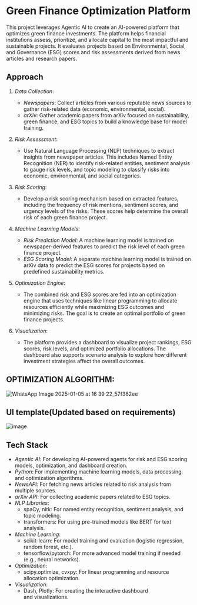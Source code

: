 # Green Finance Optimization Platform

This project leverages Agentic AI to create an AI-powered platform that optimizes green finance investments. The platform helps financial institutions assess, prioritize, and allocate capital to the most impactful and sustainable projects. It evaluates projects based on Environmental, Social, and Governance (ESG) scores and risk assessments derived from news articles and research papers.

## Approach

1. *Data Collection*:
   - *Newspapers*: Collect articles from various reputable news sources to gather risk-related data (economic, environmental, social).
   - *arXiv*: Gather academic papers from arXiv focused on sustainability, green finance, and ESG topics to build a knowledge base for model training.

2. *Risk Assessment*:
   - Use Natural Language Processing (NLP) techniques to extract insights from newspaper articles. This includes Named Entity Recognition (NER) to identify risk-related entities, sentiment analysis to gauge risk levels, and topic modeling to classify risks into economic, environmental, and social categories.
   
3. *Risk Scoring*:
   - Develop a risk scoring mechanism based on extracted features, including the frequency of risk mentions, sentiment scores, and urgency levels of the risks. These scores help determine the overall risk of each green finance project.

4. *Machine Learning Models*:
   - *Risk Prediction Model*: A machine learning model is trained on newspaper-derived features to predict the risk level of each green finance project.
   - *ESG Scoring Model*: A separate machine learning model is trained on arXiv data to predict the ESG scores for projects based on predefined sustainability metrics.

5. *Optimization Engine*:
   - The combined risk and ESG scores are fed into an optimization engine that uses techniques like linear programming to allocate resources efficiently while maximizing ESG outcomes and minimizing risks. The goal is to create an optimal portfolio of green finance projects.

6. *Visualization*:
   - The platform provides a dashboard to visualize project rankings, ESG scores, risk levels, and optimized portfolio allocations. The dashboard also supports scenario analysis to explore how different investment strategies affect the overall outcomes.
## OPTIMIZATION ALGORITHM:

![WhatsApp Image 2025-01-05 at 16 39 22_57f362ee](https://github.com/user-attachments/assets/f4265ee9-803a-4d4a-839e-6c1a9e8776ad)

## UI template(Updated based on requirements)
![image](https://github.com/user-attachments/assets/c742f76d-45aa-4d49-8ee5-1833bcf8f8ca)


## Tech Stack

- *Agentic AI*: For developing AI-powered agents for risk and ESG scoring models, optimization, and dashboard creation.
- *Python*: For implementing machine learning models, data processing, and optimization algorithms.
- *NewsAPI*: For fetching news articles related to risk analysis from multiple sources.
- *arXiv API*: For collecting academic papers related to ESG topics.
- *NLP Libraries*:
  - spaCy, nltk: For named entity recognition, sentiment analysis, and topic modeling.
  - transformers: For using pre-trained models like BERT for text analysis.
- *Machine Learning*:
  - scikit-learn: For model training and evaluation (logistic regression, random forest, etc.).
  - tensorflow/pytorch: For more advanced model training if needed (e.g., neural networks).
- *Optimization*:
  - scipy.optimize, cvxpy: For linear programming and resource allocation optimization.
- *Visualization*:
  - Dash, Plotly: For creating the interactive dashboard and visualizations.

